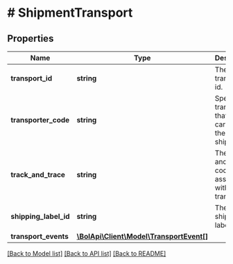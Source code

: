 # # ShipmentTransport

## Properties

Name | Type | Description | Notes
------------ | ------------- | ------------- | -------------
**transport_id** | **string** | The transport id. | [optional]
**transporter_code** | **string** | Specify the transporter that will carry out the shipment. | [optional]
**track_and_trace** | **string** | The track and trace code that is associated with this transport. | [optional]
**shipping_label_id** | **string** | The shipping label id. | [optional]
**transport_events** | [**\BolApi\Client\Model\TransportEvent[]**](TransportEvent.md) |  | [optional]

[[Back to Model list]](../../README.md#models) [[Back to API list]](../../README.md#endpoints) [[Back to README]](../../README.md)
